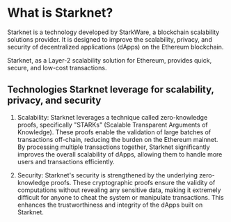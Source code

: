 # What is Starknet?
Starknet is a technology developed by StarkWare, a blockchain scalability solutions provider. It is designed to improve the scalability, privacy, and security of decentralized applications (dApps) on the Ethereum blockchain.

Starknet, as a Layer-2 scalability solution for Ethereum, provides quick, secure, and low-cost transactions.

## Technologies Starknet leverage for scalability, privacy, and security
1. Scalability: Starknet leverages a technique called zero-knowledge proofs, specifically "STARKs" (Scalable Transparent Arguments of Knowledge). These proofs enable the validation of large batches of transactions off-chain, reducing the burden on the Ethereum mainnet. By processing multiple transactions together, Starknet significantly improves the overall scalability of dApps, allowing them to handle more users and transactions efficiently.

2. Security: Starknet's security is strengthened by the underlying zero-knowledge proofs. These cryptographic proofs ensure the validity of computations without revealing any sensitive data, making it extremely difficult for anyone to cheat the system or manipulate transactions. This enhances the trustworthiness and integrity of the dApps built on Starknet.